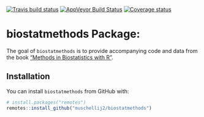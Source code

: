 
[![Travis build
status](https://travis-ci.com/muschellij2/biostatmethods.svg?branch=master)](https://travis-ci.com/muschellij2/biostatmethods)
[![AppVeyor Build
Status](https://ci.appveyor.com/api/projects/status/github/muschellij2/biostatmethods?branch=master&svg=true)](https://ci.appveyor.com/project/muschellij2/biostatmethods)
[![Coverage
status](https://coveralls.io/repos/github/muschellij2/biostatmethods/badge.svg?branch=master)](https://coveralls.io/r/muschellij2/biostatmethods?branch=master)
<!-- README.md is generated from README.Rmd. Please edit that file -->

# biostatmethods Package:

The goal of `biostatmethods` is to provide accompanying code and data
from the book [“Methods in Biostatistics with
R”](https://leanpub.com/biostatmethods).

## Installation

You can install `biostatmethods` from GitHub with:

``` r
# install.packages("remotes")
remotes::install_github("muschellij2/biostatmethods")
```
